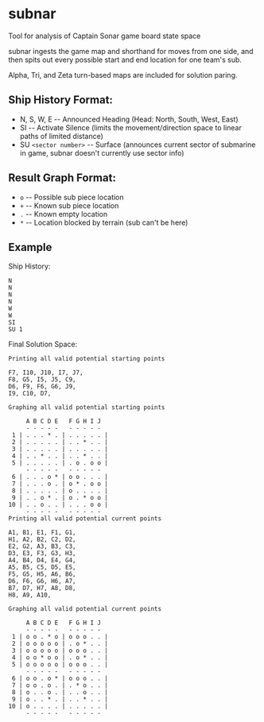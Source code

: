 # subnar
Tool for analysis of Captain Sonar game board state space

subnar ingests the game map and shorthand for moves from one side,
and then spits out every possible start and end location for one team's sub.

Alpha, Tri, and Zeta turn-based maps are included for solution paring.

## Ship History Format:
- N, S, W, E -- Announced Heading (Head: North, South, West, East)
- SI -- Activate Silence (limits the movement/direction space to linear paths of limited distance)
- SU `<sector number>` -- Surface (announces current sector of submarine in game, subnar doesn't currently use sector info)

## Result Graph Format:
- `o` -- Possible sub piece location
- `+` -- Known sub piece location
- `.` -- Known empty location
- `*` -- Location blocked by terrain (sub can't be here)

## Example
Ship History:
```
N
N
N
N
W
W
SI
SU 1
```

Final Solution Space:
```
Printing all valid potential starting points

F7, I10, J10, I7, J7,
F8, G5, I5, J5, C9,
D6, F9, F6, G6, J9,
I9, C10, D7,

Graphing all valid potential starting points

     A B C D E   F G H I J
     - - - - -   - - - - -
 1 | . . . * . | . . . . . |
 2 | . . . . . | . . * . . |
 3 | . . . . . | . . . . . |
 4 | . . * . . | . . * . . |
 5 | . . . . . | . o . o o |
     - - - - -   - - - - -
 6 | . . . o * | o o . . . |
 7 | . . . o . | o * . o o |
 8 | . . . . . | o . . . . |
 9 | . . o * . | o . * o o |
10 | . . o . . | . . . o o |
     - - - - -   - - - - -
Printing all valid potential current points

A1, B1, E1, F1, G1,
H1, A2, B2, C2, D2,
E2, G2, A3, B3, C3,
D3, E3, F3, G3, H3,
A4, B4, D4, E4, G4,
A5, B5, C5, D5, E5,
F5, G5, H5, A6, B6,
D6, F6, G6, H6, A7,
B7, D7, H7, A8, D8,
H8, A9, A10,

Graphing all valid potential current points

     A B C D E   F G H I J
     - - - - -   - - - - -
 1 | o o . * o | o o o . . |
 2 | o o o o o | . o * . . |
 3 | o o o o o | o o o . . |
 4 | o o * o o | . o * . . |
 5 | o o o o o | o o o . . |
     - - - - -   - - - - -
 6 | o o . o * | o o o . . |
 7 | o o . o . | . * o . . |
 8 | o . . o . | . . o . . |
 9 | o . . * . | . . * . . |
10 | o . . . . | . . . . . |
     - - - - -   - - - - -
```
